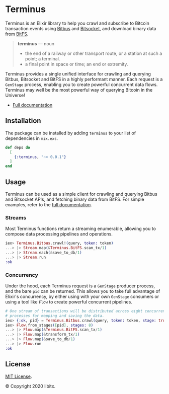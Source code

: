 # Terminus

Terminus is an Elixir library to help you crawl and subscribe to Bitcoin transaction events using [Bitbus](https://bitbus.network) and [Bitsocket](https://bitsocket.network), and download binary data from [BitFS](https://bitfs.network).

> **terminus** &mdash; noun
> * the end of a railway or other transport route, or a station at such a point; a terminal.
> * a final point in space or time; an end or extremity.

Terminus provides a single unified interface for crawling and querying Bitbus, Bitsocket and BitFS in a highly performant manner. Each request is a `GenStage` process, enabling you to create powerful concurrent data flows. Terminus may well be the most powerful way of querying Bitcoin in the Universe!

* [Full documentation](https://hexdocs.pm/terminus)

## Installation

The package can be installed by adding `terminus` to your list of dependencies in `mix.exs`.

```elixir
def deps do
  [
    {:terminus, "~> 0.0.1"}
  ]
end
```

## Usage

Terminus can be used as a simple client for crawling and querying Bitbus and Bitsocket APIs, and fetching binary data from BitFS. For simple examples, refer to the [full documentation](https://hexdocs.pm/terminus).

### Streams
  
Most Terminus functions return a streaming enumerable, allowing you to compose data processing pipelines and operations.

```elixir
iex> Terminus.Bitbus.crawl!(query, token: token)
...> |> Stream.map(&Terminus.BitFS.scan_tx/1)
...> |> Stream.each(&save_to_db/1)
...> |> Stream.run
:ok
``` 

### Concurrency

Under the hood, each Terminus request is a `GenStage` producer process, and the bare `pid` can be returned. This allows you to take full advantage of Elixir's concurrency, by either using with your own `GenStage` consumers or using a tool like `Flow` to create powerful concurrent pipelines.

```elixir
# One stream of transactions will be distributed across eight concurrent
# processes for mapping and saving the data.
iex> {:ok, pid} = Terminus.Bitbus.crawl(query, token: token, stage: true)
iex> Flow.from_stages([pid], stages: 8)
...> |> Flow.map(&Terminus.BitFS.scan_tx/1)
...> |> Flow.map(&transform_tx/1)
...> |> Flow.map(&save_to_db/1)
...> |> Flow.run
:ok
```

## License

[MIT License](https://github.com/libitx/terminus/blob/master/LICENSE.md).

© Copyright 2020 libitx.